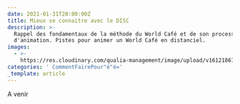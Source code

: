```yaml
---
date: 2021-01-31T20:00:00Z
title: Mieux se connaitre avec le DISC
description: >-
  Rappel des fondamentaux de la méthode du World Café et de son processus
  d'animation. Pistes pour animer un World Café en distanciel.
images:
  - >-
    https://res.cloudinary.com/qualia-management/image/upload/v1612186716/tdf/worldcafe_dockcn.jpg
categories: ' CommentFairePour"é"é='
_template: article
---
```

A venir&nbsp;